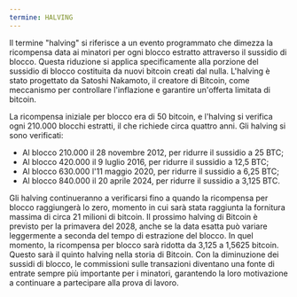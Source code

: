 ```yaml
---
termine: HALVING
---
```


Il termine "halving" si riferisce a un evento programmato che dimezza la ricompensa data ai minatori per ogni blocco estratto attraverso il sussidio di blocco. Questa riduzione si applica specificamente alla porzione del sussidio di blocco costituita da nuovi bitcoin creati dal nulla. L'halving è stato progettato da Satoshi Nakamoto, il creatore di Bitcoin, come meccanismo per controllare l'inflazione e garantire un'offerta limitata di bitcoin.

La ricompensa iniziale per blocco era di 50 bitcoin, e l'halving si verifica ogni 210.000 blocchi estratti, il che richiede circa quattro anni. Gli halving si sono verificati:
* Al blocco 210.000 il 28 novembre 2012, per ridurre il sussidio a 25 BTC;
* Al blocco 420.000 il 9 luglio 2016, per ridurre il sussidio a 12,5 BTC;
* Al blocco 630.000 l'11 maggio 2020, per ridurre il sussidio a 6,25 BTC;
* Al blocco 840.000 il 20 aprile 2024, per ridurre il sussidio a 3,125 BTC.

Gli halving continueranno a verificarsi fino a quando la ricompensa per blocco raggiungerà lo zero, momento in cui sarà stata raggiunta la fornitura massima di circa 21 milioni di bitcoin. Il prossimo halving di Bitcoin è previsto per la primavera del 2028, anche se la data esatta può variare leggermente a seconda del tempo di estrazione del blocco. In quel momento, la ricompensa per blocco sarà ridotta da 3,125 a 1,5625 bitcoin. Questo sarà il quinto halving nella storia di Bitcoin. Con la diminuzione dei sussidi di blocco, le commissioni sulle transazioni diventano una fonte di entrate sempre più importante per i minatori, garantendo la loro motivazione a continuare a partecipare alla prova di lavoro.